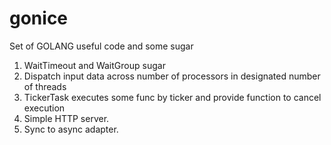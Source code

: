 # gonice
Set of GOLANG useful code and some sugar

1. WaitTimeout and WaitGroup sugar
2. Dispatch input data across number of processors in designated number of threads
3. TickerTask executes some func by ticker and provide function to cancel execution 
4. Simple HTTP server.
5. Sync to async adapter.  